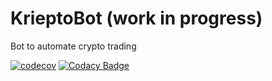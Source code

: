 # KrieptoBot (work in progress)

Bot to automate crypto trading


[![codecov](https://codecov.io/gh/ThomasPeire/krieptobot/branch/main/graph/badge.svg?token=1ZHWTJ0K83)](https://codecov.io/gh/ThomasPeire/krieptobot) [![Codacy Badge](https://app.codacy.com/project/badge/Grade/68d54e86cc4749b9884aac09f49f70d7)](https://www.codacy.com/gh/ThomasPeire/krieptobot/dashboard?utm_source=github.com&amp;utm_medium=referral&amp;utm_content=ThomasPeire/krieptobot&amp;utm_campaign=Badge_Grade)
